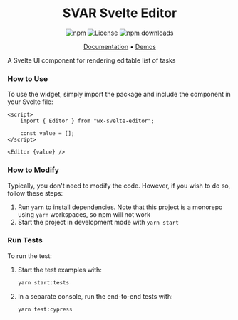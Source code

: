 <div align="center">

# SVAR Svelte Editor

[![npm](https://img.shields.io/npm/v/wx-svelte-editor.svg)](https://www.npmjs.com/package/wx-svelte-editor)
[![License](https://img.shields.io/github/license/svar-widgets/editor)](https://github.com/svar-widgets/editor/blob/main/license.txt)
[![npm downloads](https://img.shields.io/npm/dm/wx-svelte-editor.svg)](https://www.npmjs.com/package/wx-svelte-editor)

</div>

<div align="center">

[Documentation](https://docs.svar.dev/svelte/editor/) • [Demos](https://docs.svar.dev/svelte/editor/samples/#/base/willow)

</div>

A Svelte UI component for rendering editable list of tasks

### How to Use

To use the widget, simply import the package and include the component in your Svelte file:

```svelte
<script>
	import { Editor } from "wx-svelte-editor";

	const value = [];
</script>

<Editor {value} />
```

### How to Modify

Typically, you don't need to modify the code. However, if you wish to do so, follow these steps:

1. Run `yarn` to install dependencies. Note that this project is a monorepo using `yarn` workspaces, so npm will not work
2. Start the project in development mode with `yarn start`

### Run Tests

To run the test:

1. Start the test examples with:
    ```sh
    yarn start:tests
    ```
2. In a separate console, run the end-to-end tests with:
    ```sh
    yarn test:cypress
    ```

